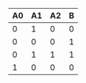 |A0|A1|A2|B|
| --- | --- | --- | --- |
| 0 | 1 | 0 | 0 |
| 0 | 0 | 0 | 1 |
| 0 | 1 | 1 | 1 |
| 1 | 0 | 0 | 0 |
